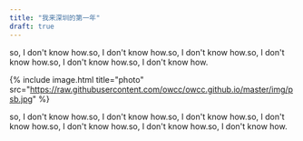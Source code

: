 ```yaml
---
title: "我来深圳的第一年"
draft: true
---
```


so, I don't know how.so, I don't know how.so, I don't know how.so, I don't know how.so, I don't know how.so, I don't know how.

{% include image.html title="photo" src="https://raw.githubusercontent.com/owcc/owcc.github.io/master/img/psb.jpg" %}

so, I don't know how.so, I don't know how.so, I don't know how.so, I don't know how.so, I don't know how.so, I don't know how.so, I don't know how.
